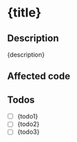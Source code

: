# {title}

## Description

{description}

## Affected code

## Todos

- [ ] {todo1}
- [ ] {todo2}
- [ ] {todo3}
